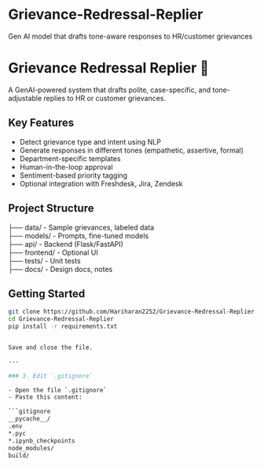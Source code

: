 # Grievance-Redressal-Replier
Gen AI model that drafts tone-aware responses to HR/customer grievances
# Grievance Redressal Replier 🚀

A GenAI-powered system that drafts polite, case-specific, and tone-adjustable replies to HR or customer grievances.

## Key Features
- Detect grievance type and intent using NLP
- Generate responses in different tones (empathetic, assertive, formal)
- Department-specific templates
- Human-in-the-loop approval
- Sentiment-based priority tagging
- Optional integration with Freshdesk, Jira, Zendesk

## Project Structure
├── data/       - Sample grievances, labeled data  
├── models/     - Prompts, fine-tuned models  
├── api/        - Backend (Flask/FastAPI)  
├── frontend/   - Optional UI  
├── tests/      - Unit tests  
├── docs/       - Design docs, notes  

## Getting Started

```bash
git clone https://github.com/Hariharan2252/Grievance-Redressal-Replier.git
cd Grievance-Redressal-Replier
pip install -r requirements.txt


Save and close the file.

---

### 3. Edit `.gitignore`

- Open the file `.gitignore`
- Paste this content:

```gitignore
__pycache__/
.env
*.pyc
*.ipynb_checkpoints
node_modules/
build/
